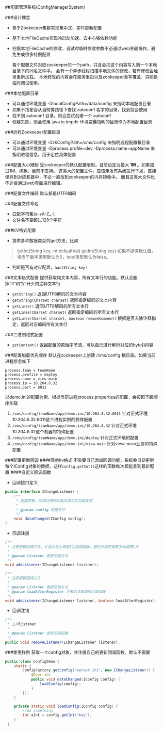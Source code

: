 ##配置管理系统(ConfigManagerSystem)

###设计理念
- 基于Zookeeper集群实现集中式、实时更新配置
- 基于本地FileCache实现冷启动加速、去中心强依赖功能
- 扫描本地FileCache的修改，调试时临时修改参数不必通过web界面操作，避免生成很多特例配置


    每个配置文件对应zookeeper的一个path，并且会把这个内容写入到一个本地目录下的同名文件中。
    会有一个异步线程扫描本地文件的修改，若有修改会触发重新加载。
    本地修改的内容会在服务重启以及zookeeper重写覆盖，只能是临时调试使用。

###本地配置目录
- 可以通过环境变量 -DlocalConfigPath=/data/config 来指明本地配置目录
- 如果不指定会从当前类路径下查找 autoconf 名字的目录，找到就会使用
- 找不到 autoconf 目录，则会尝试创建一个 autoconf
- 创建失败，则会使用 java.io.tmpdir 环境变量指明的目录作为本地配置目录

###远程Zookeeper配置目录
- 可以通过环境变量 -DzkConfigPath=/cms/config 来指明远程配置根目录
- 可以通过环境变量 -Dprocess.profile=dev -Dprocess.name=appName 来指明进程信息，用于定位具体配置

###配置大小限制
受zookeeper的默认配置限制，目前设定为最大 **1M** 。如果超过1M，抱歉，目前不支持。
这类大的配置文件，应该走发布系统进行下发，直接保存到对应机器中，不必一直放到zookeeper的内存镜像中。
而且这类大文件也不适合通过web界面进行编辑。

###配置文件编码
默认都是UTF8编码


###配置文件命名
- 匹配字符集\[a-zA-Z_-\]
- 文件名不要超过128个字符

###KV格式配置
- 提供各种数据类型的get方法，比如
> getInt(String key, int defaultVal)
> getInt(String key)
> 如果不提供默认值，相当于数字类型默认为0，bool类型默认为false。


- 判断是否有对应配置，`has(String key)`

###文本格式配置
提供获取纯文本内容，所有文本行的功能。默认会删掉“\#”和“//”开头的注释文本行

- `getString()` 返回UTF8解码的文本内容
- `getString(Charset charset)` 返回指定编码的文本内容
- `getLines()` 返回UTF8解码的所有文本行
- `getLines(Charset charset)` 返回指定编码的所有文本行
- `getLines(Charset charset, boolean removeComment)` 根据是否去除注释指定，返回对应编码所有文本行


###二进制格式配置
- `getContent()` 返回配置的原始字节流，可以自己进行解析对应的byte\[\]内容

###配置加载优先顺序
默认在zookeeper上创建 /cms/config 根目录。如果当前进程信息如下


    process.team = teamName
    process.profile = deploy
    process.name = view-main
    process.ip = 10.204.8.32
    process.port = 8011


以demo.ini的配置为例，根据当前进程process.properties的配置，会按照下面顺序加载

1. `/cms/config/teamName/app/demo.ini/10.204.8.32:8011` 针对正式环境10.204.8.32:8011这个进程实例的特殊配置
2. `/cms/config/teamName/app/demo.ini/10.204.8.32` 针对正式环境10.204.8.32这个机器的特殊配置
3. `/cms/config/teamName/app/demo.ini/deploy` 针对正式环境的配置
4. `/cms/config/teamName/app/demo.ini/view-main` 针对view-main业务的特殊配置


###配置更新回调
####简单kv格式
不需要自己添加回调功能，系统会自动更新每个IConfig对象的数据，这样`config.getInt()`这样的函数每次都能拿到最新配置
####自定义回调函数
- 回调接口定义

```java
public interface IChangeListener {
    /**
     * 配置更新，回调注册的功能实现对应功能变更
     *
     * @param config 配置文件
     */
    void dataChanged(IConfig config);
}
```
- 回调注册

```java
/**
 * 注册更新回调方法，并且会马上调用1次回调函数，避免外层还需要手动调用1次
 *
 * @param listener 更新回调方法
 */
void addListener(IChangeListener listener);
```
```java
/**
 * 注册更新回调方法
 *
 * @param listener 更新回调方法
 * @param loadAfterRegister 注册后立即调用回调函数
 */
void addListener(IChangeListener listener, boolean loadAfterRegister);
```

- 回调注销

```java
/**
 * 去掉listener
 *
 * @param listener 更新回调函数
 */
public void removeListener(IChangeListener listener);
```

###使用样例
获取一个config对象，并注册自己的更新回调函数，默认不需要

```java
public class ConfigDemo {
    static {
        ConfigFactory.getConfig("server.ini", new IChangeListener() {
            @Override
            public void dataChanged(IConfig config) {
                loadConfig(config);
            }
        });
    }

    private static void loadConfig(IConfig config) {
        //do something
        int aInt = config.getInt("key");
    }
 }
```

